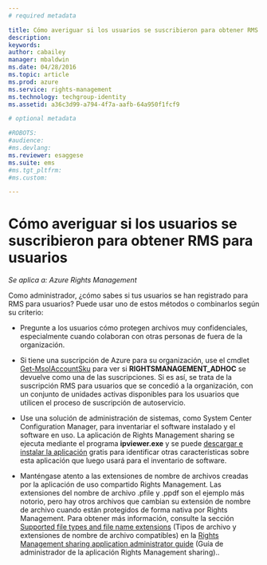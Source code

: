 ```yaml
---
# required metadata

title: Cómo averiguar si los usuarios se suscribieron para obtener RMS para usuarios | Azure RMS
description:
keywords:
author: cabailey
manager: mbaldwin
ms.date: 04/28/2016
ms.topic: article
ms.prod: azure
ms.service: rights-management
ms.technology: techgroup-identity
ms.assetid: a36c3d99-a794-4f7a-aafb-64a950f1fcf9

# optional metadata

#ROBOTS:
#audience:
#ms.devlang:
ms.reviewer: esaggese
ms.suite: ems
#ms.tgt_pltfrm:
#ms.custom:

---
```



# Cómo averiguar si los usuarios se suscribieron para obtener RMS para usuarios

*Se aplica a: Azure Rights Management*

Como administrador, ¿cómo sabes si tus usuarios se han registrado para RMS para usuarios? Puede usar uno de estos métodos o combinarlos según su criterio:

-   Pregunte a los usuarios cómo protegen archivos muy confidenciales, especialmente cuando colaboran con otras personas de fuera de la organización.

-   Si tiene una suscripción de Azure para su organización, use el cmdlet [Get-MsolAccountSku](https://msdn.microsoft.com/library/azure/dn194118.aspx) para ver si **RIGHTSMANAGEMENT_ADHOC** se devuelve como una de las suscripciones. Si es así, se trata de la suscripción RMS para usuarios que se concedió a la organización, con un conjunto de unidades activas disponibles para los usuarios que utilicen el proceso de suscripción de autoservicio.

-   Use una solución de administración de sistemas, como System Center Configuration Manager, para inventariar el software instalado y el software en uso. La aplicación de Rights Management sharing se ejecuta mediante el programa **ipviewer.exe** y se puede [descargar e instalar la aplicación](http://go.microsoft.com/fwlink/?LinkId=303970) gratis para identificar otras características sobre esta aplicación que luego usará para el inventario de software.

-   Manténgase atento a las extensiones de nombre de archivos creadas por la aplicación de uso compartido Rights Management. Las extensiones del nombre de archivo .pfile y .ppdf son el ejemplo más notorio, pero hay otros archivos que cambian su extensión de nombre de archivo cuando están protegidos de forma nativa por Rights Management. Para obtener más información, consulte la sección [Supported file types and file name extensions](../rms-client/sharing-app-admin-guide-technical.md#supported-file-types-and-file-name-extensions) (Tipos de archivo y extensiones de nombre de archivo compatibles) en la [Rights Management sharing application administrator guide](http://technet.microsoft.com/library/dn339003.aspx) (Guía de administrador de la aplicación Rights Management sharing)..



<!--HONumber=Apr16_HO4-->


